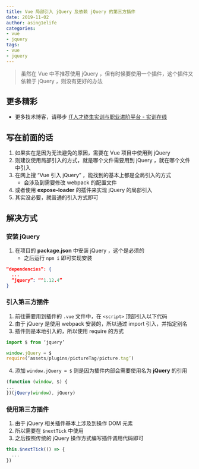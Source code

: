 ```yaml
---
title: Vue 局部引入 jQuery 及依赖 jQuery 的第三方插件
date: 2019-11-02
author: asing1elife
categories:
- vue
- jquery
tags:
- vue
- jquery
---
```

> 虽然在 Vue 中不推荐使用 jQuery ，但有时候要使用一个插件，这个插件又依赖于 jQuery ，则没有更好的办法  

## 更多精彩
*  更多技术博客，请移步 [IT人才终生实训与职业进阶平台 - 实训在线](https://shixun.online)

## 写在前面的话
1. 如果实在是因为无法避免的原因，需要在 Vue 项目中使用到 jQuery
2. 则建议使用局部引入的方式，就是哪个文件需要用到 jQuery ，就在哪个文件中引入
3. 在网上搜 “Vue 引入 jQuery” ，能找到的基本上都是全局引入的方式
	* 会涉及到需要修改 webpack 的配置文件
4. 或者使用 **expose-loader** 的插件来实现 jQuery 的局部引入
5. 其实没必要，就普通的引入方式即可

## 解决方式
### 安装 jQuery
1. 在项目的 **package.json** 中安装 jQuery ，这个是必须的
	* 之后运行 `npm i` 即可实现安装

```json
“dependencies”: {
  ...
  “jquery”: “^1.12.4”
}
```

### 引入第三方插件
1. 前往需要用到插件的 `.vue` 文件中，在 `<script>` 顶部引入以下代码
2. 由于 jQuery 是使用 webpack 安装的，所以通过 import 引入，并指定别名
3. 插件则是本地引入的，所以使用 require 的方式

```js
import $ from ‘jquery’

window.jQuery = $
require(‘assets/plugins/pictureTag/picture.tag’)
```
4. 添加 `window.jQuery = $` 则是因为插件内部会需要使用名为 **jQuery** 的引用

```js
(function (window, $) {
...
})(jQuery(window), jQuery)
```

### 使用第三方插件
1. 由于 jQuery 相关插件基本上涉及到操作 DOM 元素
2. 所以需要在 `$nextTick` 中使用
3. 之后按照传统的 jQuery 操作方式编写插件调用代码即可

```js
this.$nextTick(() => {
  ...
})
```